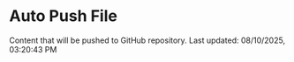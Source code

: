 # Auto Push File

Content that will be pushed to GitHub repository.
Last updated: 08/10/2025, 03:20:43 PM